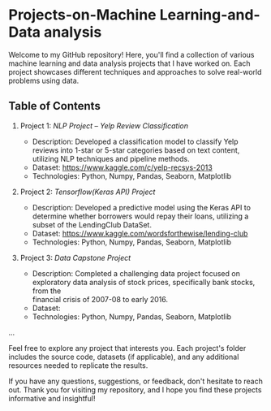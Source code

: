 # Projects-on-Machine Learning-and-Data analysis


Welcome to my GitHub repository! Here, you'll find a collection of various machine learning and data analysis projects that I have worked on. Each project showcases different techniques and approaches to solve real-world problems using data.

## Table of Contents

1. Project 1: *NLP Project – Yelp Review Classification*
   - Description: Developed a classification model to classify Yelp reviews into 1-star or 5-star categories based on text content, utilizing NLP                          techniques and pipeline methods.
   - Dataset: https://www.kaggle.com/c/yelp-recsys-2013
   - Technologies: Python, Numpy, Pandas, Seaborn, Matplotlib

2. Project 2: *Tensorflow(Keras API) Project*
   - Description:	Developed a predictive model using the Keras API to determine whether borrowers would repay their loans, utilizing a subset of the                       LendingClub DataSet.
   - Dataset: https://www.kaggle.com/wordsforthewise/lending-club
   - Technologies: Python, Numpy, Pandas, Seaborn, Matplotlib

3. Project 3: *Data Capstone Project*
   - Description: Completed a challenging data project focused on exploratory data analysis of stock prices, specifically bank stocks, from the         
                  financial crisis of 2007-08 to early 2016.
   - Dataset: 
   - Technologies: Python, Numpy, Pandas, Seaborn, Matplotlib

...

Feel free to explore any project that interests you. Each project's folder includes the source code, datasets (if applicable), and any additional resources needed to replicate the results.

If you have any questions, suggestions, or feedback, don't hesitate to reach out. Thank you for visiting my repository, and I hope you find these projects informative and insightful!
